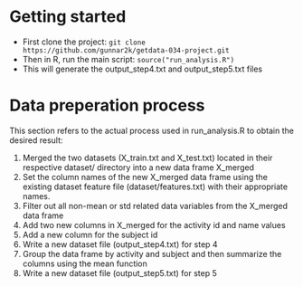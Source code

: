 # Getting started

* First clone the project: `git clone https://github.com/gunnar2k/getdata-034-project.git`
* Then in R, run the main script: `source("run_analysis.R")`
* This will generate the output_step4.txt and output_step5.txt files

# Data preperation process

This section refers to the actual process used in run_analysis.R to obtain the desired result:

1. Merged the two datasets (X_train.txt and X_test.txt) located in their respective dataset/ directory into a new data frame X_merged
2. Set the column names of the new X_merged data frame using the existing dataset feature file (dataset/features.txt) with their appropriate names.
3. Filter out all non-mean or std related data variables from the X_merged data frame
4. Add two new columns in X_merged for the activity id and name values
5. Add a new column for the subject id
6. Write a new dataset file (output_step4.txt) for step 4
7. Group the data frame by activity and subject and then summarize the columns using the mean function
8. Write a new dataset file (output_step5.txt) for step 5
